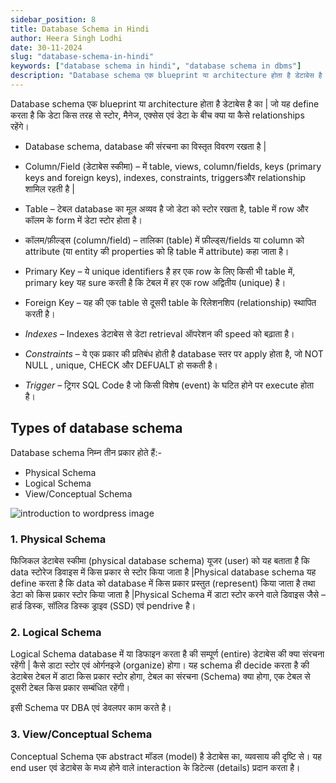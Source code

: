 ```yaml
---
sidebar_position: 8
title: Database Schema in Hindi
author: Heera Singh Lodhi
date: 30-11-2024
slug: "database-schema-in-hindi"
keywords: ["database schema in hindi", "database schema in dbms"]
description: "Database schema एक blueprint या architecture होता है डेटाबेस है का | जो यह define करता है कि डेटा किस तरह से स्टोर, मैनेज, एक्सेस एवं डेटा के बीच क्या या कैसे relationships रहेंगे।"
---
```


Database schema एक blueprint या architecture होता है डेटाबेस है का | जो यह define करता है कि डेटा किस तरह से स्टोर, मैनेज, एक्सेस एवं डेटा के बीच क्या या कैसे relationships रहेंगे।

- Database schema, database की संरचना का विस्तृत विवरण रखता है |

- Column/Field (डेटाबेस स्कीमा) – में table, views, column/fields, keys (primary keys and foreign keys), indexes, constraints, triggersऔर relationship शामिल रहती है |

- Table – टेबल database का मूल अव्यव है जो डेटा को स्टोर रखता है, table में row और कॉलम के form में डेटा स्टोर होता है।

- कॉलम/फ़ील्ड्स (column/field) – तालिका (table) में फ़ील्ड्स/fields या column को attribute (या entity की properties को हि table में attribute) कहा जाता है।

- Primary Key – ये unique identifiers है हर एक row के लिए किसी भी table में, primary key यह sure करती है कि टेबल में हर एक row अद्वितीय (unique) है।

- Foreign Key – यह की एक table से दूसरी table के रिलेशनशिप (relationship) स्थापित करती है।

- _Indexes_ – Indexes डेटाबेस से डेटा retrieval ऑपरेशन की speed को बढ़ाता है।

- _Constraints_ – ये एक प्रकार की प्रतिबंध होती है database स्तर पर apply होता है, जो NOT NULL , unique, CHECK और DEFUALT हो सकती है।

- _Trigger_ – ट्रिगर SQL Code है जो किसी विशेष (event) के घटित होने पर execute होता है।

## Types of database schema

Database schema निम्न तीन प्रकार होते हैं:-

- Physical Schema
- Logical Schema
- View/Conceptual Schema

![introduction to wordpress image](https://edevhindi.com/wp-content/uploads/2024/05/INTRODUCTION-TO-WORDPRESS-1.png)

### 1. Physical Schema

फिजिकल डेटाबेस स्कीमा (physical database schema) यूजर (user) को यह बताता है कि data स्टोरेज डिवाइस में किस प्रकार से स्टोर किया जाता है |Physical database schema यह define करता है कि data को database में किस प्रकार प्रस्तुत (represent) किया जाता है तथा डेटा को किस प्रकार स्टोर किया जाता है |Physical Schema में डाटा स्टोर करने वाले डिवाइस जैसे – हार्ड डिस्क, सॉलिड डिस्क ड्राइव (SSD) एवं pendrive है।

### 2. Logical Schema

Logical Schema database में या डिफाइन करता है की सम्पूर्ण (entire) डेटाबेस की क्या संरचना रहेंगी | कैसे डाटा स्टोर एवं ओर्गनइजे (organize) होगा। यह schema ही decide करता है की डेटाबेस टेबल में डाटा किस प्रकार स्टोर होगा, टेबल का संरचना (Schema) क्या होगा, एक टेबल से दूसरी टेबल किस प्रकार सम्बंधित रहेंगी।

इसी Schema पर DBA एवं डेवलपर काम करते है।

### 3. View/Conceptual Schema

Conceptual Schema एक abstract मॉडल (model) है डेटाबेस का, व्यवसाय की दृष्टि से।
यह end user एवं डेटाबेस के मध्य होने वाले interaction के डिटेल्स (details) प्रदान करता है।
